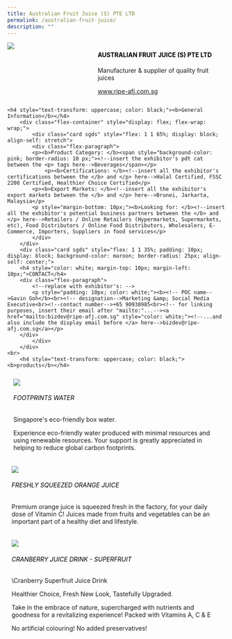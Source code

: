 ```yaml
---
title: Australian Fruit Juice (S) PTE LTD
permalink: /australian-fruit-juice/
description: ""
---
```

<div class="flex-paragraph">
		<!--hi there! this is a comment and will provide you with instructional guides-->
		<!--insert booth number here!-->
		<p style="text-transform: uppercase"></p></div>
			<div class="flex-container" style="display: flex; flex-wrap: wrap;">
				<!--insert DOWNLOAD link of company logo between the " marks!-->
			<div class="card sgds" style="flex: 1 1 40%; display: block;"><img src="https://drive.google.com/uc?id=1rrRspxse4Ki-fycFb6lnEAXmF9L46f0Z&amp;export=download"></div>
	<div class="card-sgds" style="flex: 1 1 58%; display: block; margin-left: 3px">
		<h4 style="text-transform: uppercase; color: black;"><!--insert the exhibitor's name between the <b> tags here--><b>Australian Fruit Juice (S) Pte ltd</b></h4><!--insert the exhibitor's description between the <p> tags here-->
		<p>Manufacturer &amp; supplier of quality fruit juices</p>
		<!--insert the exhibitor's website link, making sure there is "https:// www." present please. make sure the entire https link goes in between the " marks-->
		<p><a href="http://www.ripe-afj.com.sg/" target="_blank"><!--insert the www website link here (no need for https)-->www.ripe-afj.com.sg</a></p>
	</div>
</div>



	<h4 style="text-transform: uppercase; color: black;"><b>General Information</b></h4>
		<div class="flex-container" style="display: flex; flex-wrap: wrap;">
			<div class="card sgds" style="flex: 1 1 65%; display: block; align-self: stretch">
			<div class="flex-paragraph">
			<p><b>Product Category: </b><span style="background-color: pink; border-radius: 10 px;"><!--insert the exhibitor's pdt cat between the <p> tags here-->Beverages</span></p> 
				<p><b>Certifications: </b><!--insert all the exhibitor's certifications between the </b> and </p> here-->Halal Certified, FSSC 2200 Certified, Healthier Choice Certified</p>
			<p><b>Export Markets: </b><!--insert all the exhibitor's export markets between the </b> and </p> here-->Brunei, Jarkarta, Malaysia</p>
			<p style="margin-bottom: 10px;"><b>Looking for: </b><!--insert all the exhibitor's potential business partners between the </b> and </p> here-->Retailers / Online Retailers (Hypermarkets, Supermarkets, etc), Food Distributors / Online Food Distributors, Wholesalers, E-Commerce, Importers, Suppliers in food services</p>
			</div>
		</div>
		<div class="card sgds" style="flex: 1 1 35%; padding: 10px; display: block; background-color: maroon; border-radius: 25px; align-self: center;">
		<h4 style="color: white; margin-top: 10px; margin-left: 10px;">CONTACT</h4>
		<div class="flex-paragraph">
			<!--replace with exhibitor's: -->
			<p style="padding: 10px; color: white;"><b><!-- POC name-->Gavin Goh</b><br><!-- designation-->Marketing &amp; Social Media Executive<br><!--contact number-->+65 90938985<br><!-- for linking purposes, insert their email after "mailto:"...--><a href="mailto:bizdev@ripe-afj.com.sg" style="color: white;"><!--...and also include the display email before </a> here-->bizdev@ripe-afj.com.sg</a></p>
		</div>
			</div>
		</div>
	<br>
		<h4 style="text-transform: uppercase; color: black;"><b>products</b></h4>
<div style="display: flex; flex-wrap: wrap;">
&nbsp; <div class="card sgds" style="flex: 1 1 47%; margin: 10px; display: block;"><!--insert the exhibitor's DOWNLOAD image for product between the " marks here-->
	<div class="flex-image" style="display: block;"><img src="https://drive.google.com/uc?id=18zsOoteB9GJTqxeIA7LqiCagkd084EUr&amp;export=download"></div>
	<div class="flex-paragraph">
		<h6 style="text-transform: uppercase; color: black;"><!--insert product name before </h6> and product description after <p>-->Footprints Water</h6>
		<p>Singapore's eco-friendly box water.

  

Experience eco-friendly water produced with minimal resources and using renewable resources. Your support is greatly appreciated in helping to reduce global carbon footprints.



</p></div>
	</div>
		<div class="card sgds" style="flex: 1 1 47%; margin: 10px; display: block;">
		<div class="flex-image" style="display: block;"><img src="https://drive.google.com/uc?id=1wGzwut-Xoldycc4Zon0yiQtCMHgoosYy&amp;export=download"></div>
	<div class="flex-paragraph">
		<h6 style="text-transform: uppercase; color: black;">  
Freshly squeezed orange juice</h6>
		<p>Premium orange juice is squeezed fresh in the factory, for your daily dose of Vitamin C! Juices made from fruits and vegetables can be an important part of a healthy diet and lifestyle.


</p></div>
	</div>
		<div class="card sgds" style="flex: 1 1 47%; margin: 10px; display: block;">
		<div class="flex-image" style="display: block;"><img src="https://drive.google.com/uc?id=16-EGIFJaEH4iCu45r3thDCK12PCYbXQh&amp;export=download"></div>
	<div class="flex-paragraph">
		<h6 style="text-transform: uppercase; color: black;">Cranberry Juice Drink - Superfruit</h6>
		<p>\Cranberry Superfruit Juice Drink

  

Healthier Choice, Fresh New Look, Tastefully Upgraded.

  

Take in the embrace of nature, supercharged with nutrients and goodness for a revitalizing experience! Packed with Vitamins A, C &amp; E

  

No artificial colouring! No added preservatives!

  

</p></div>
		</div>
	</div>